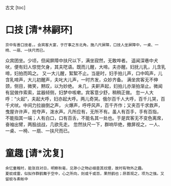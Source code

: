 古文
[toc]

# 口技 [清*林嗣环]
    京中有善口技者，。会宾客大宴，于厅事之东北角，施八尺屏障，口技人坐屏障中，一桌、一椅、一扇、一扶尺而已。
众宾团坐。少顷，但闻屏障中扶尺以下，满坐寂然，无敢哗者。
    遥闻深巷中犬吠，便有妇人惊觉欠身，其夫呓语。既而儿醒，大啼。夫亦醒。妇抚儿乳，儿含乳啼，妇拍而鸣之。
又一大儿醒，絮絮不止。当是时，妇手拍儿声，口中鸣声，儿含乳啼声，大儿初醒声，夫叱大儿声，一时齐发，众妙齐备。
满坐宾客无不伸颈，侧目，微笑，黙叹，以为妙绝。
    未几，夫鼾声起，妇拍儿亦渐拍渐止。微闻有鼠做作索索，盆器倾侧，妇梦中咳嗽。宾客意少舒，稍稍正做。
忽一人大呼：“火起”，夫起大呼，妇亦起大呼。两儿奇哭。俄尔百千人大呼，百千儿哭，百千犬吠。中间力拉崩倒之声，
火爆声，呼呼风声，百千齐作；又夹百千求救声，曳屋许许声，抢夺声，泼水声。凡所应有，无所不有。虽人有百手，手有百指，
不能指其一端；人有白口，口有百舌，不能名其一处也。于是宾客无不变色离席，奋袖出臂，两股战战，几欲先走。
    忽然扶尺一下，群响毕绝，撤屏视之，一人、一桌、一椅、一扇、一扶尺而已。

# 童趣 [请*沈复]
    余忆童稚时，能张目对日，明察秋毫，见渺小之物必细查其纹理，故时有物外之趣。
    夏蚊成雷，似拟作群鹤舞于空中，心之所向，则或千或百，果然鹤也；昂首观之，项为之强。又留蚊与素帐中